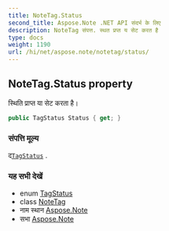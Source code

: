```yaml
---
title: NoteTag.Status
second_title: Aspose.Note .NET API संदर्भ के लिए
description: NoteTag संपत्त. स्थत प्रप्त य सेट करत है
type: docs
weight: 1190
url: /hi/net/aspose.note/notetag/status/
---
```

## NoteTag.Status property

स्थिति प्राप्त या सेट करता है।

```csharp
public TagStatus Status { get; }
```

### संपत्ति मूल्य

द[`TagStatus`](../../tagstatus/) .

### यह सभी देखें

* enum [TagStatus](../../tagstatus/)
* class [NoteTag](../)
* नाम स्थान [Aspose.Note](../../notetag/)
* सभा [Aspose.Note](../../../)


